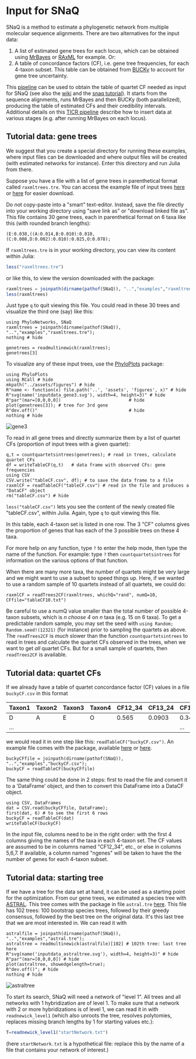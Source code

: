 # Input for SNaQ

SNaQ is a method to estimate a phylogenetic network
from multiple molecular sequence alignments. There are two alternatives for the input data:

1. A list of estimated gene trees for each locus, which can be obtained using
   [MrBayes](http://mrbayes.sourceforge.net) or
   [RAxML](http://sco.h-its.org/exelixis/software.html) for example. Or:
2. A table of concordance factors (CF), i.e. gene tree frequencies, for each
   4-taxon subset. This table can be obtained from
   [BUCKy](http://www.stat.wisc.edu/~ane/bucky/)
   to account for gene tree uncertainty.

This [pipeline](https://github.com/nstenz/TICR) can be used to obtain the table of
quartet CF needed as input for SNaQ
(see also the [wiki](https://github.com/juliaphylo/PhyloNetworks.jl/wiki/TICR:-from-alignments-to-quartet-concordance-factors) and the [snaq tutorial](https://solislemuslab.github.io/snaq-tutorial/)).
It starts from the sequence alignments,
runs MrBayes and then BUCKy (both parallelized), producing the
table of estimated CFs and their credibility intervals.
Additional details on this [TICR pipeline](@ref)
describe how to insert data at various stages (e.g. after running MrBayes on each locus).

## Tutorial data: gene trees

We suggest that you create a special directory for running these examples,
where input files can be downloaded and where output files will be
created (with estimated networks for instance). Enter this directory
and run Julia from there.

Suppose you have a file with a list of gene trees in parenthetical
format called `raxmltrees.tre`.
You can access the example file of input trees
[here](https://github.com/juliaphylo/SNaQ/blob/main/examples/raxmltrees.tre)
or
[here](https://raw.githubusercontent.com/juliaphylo/SNaQ/main/examples/raxmltrees.tre)
for easier download.

Do not copy-paste into a "smart" text-editor. Instead, save the file
directly into your working directory using "save link as" or "download linked file as".
This file contains 30 gene trees, each in parenthetical format on 6 taxa
like this (with rounded branch lengths):

`(E:0.038,((A:0.014,B:0.010):0.010,(C:0.008,D:0.002):0.010):0.025,O:0.078);`

If `raxmltrees.tre` is in your working directory, you can view its content
within Julia:
```julia
less("raxmltrees.tre")
```
or like this, to view the version downloaded with the package:
```julia
raxmltrees = joinpath(dirname(pathof(SNaQ)), "..","examples","raxmltrees.tre")
less(raxmltrees)
```
Just type `q` to quit viewing this file.
You could read in these 30 trees and visualize the third one (say) like this:
```@example qcf
using PhyloNetworks, SNaQ
raxmltrees = joinpath(dirname(pathof(SNaQ)), "..","examples","raxmltrees.tre");
nothing # hide
```
```@repl qcf
genetrees = readmultinewick(raxmltrees);
genetrees[3]
```
To visualize any of these input trees, use the
[PhyloPlots](https://github.com/juliaphylo/PhyloPlots.jl) package:
```@example qcf
using PhyloPlots
using RCall # hide
mkpath("../assets/figures") # hide
R"name <- function(x) file.path('..', 'assets', 'figures', x)" # hide
R"svg(name('inputdata_gene3.svg'), width=4, height=3)" # hide
R"par"(mar=[0,0,0,0])                          # hide
plot(genetrees[3]); # tree for 3rd gene
R"dev.off()"                                   # hide
nothing # hide
```
![gene3](../assets/figures/inputdata_gene3.svg)

To read in all gene trees and directly summarize them by a list
of quartet CFs (proportion of input trees with a given quartet):
```@repl qcf
q,t = countquartetsintrees(genetrees); # read in trees, calculate quartet CFs
df = writeTableCF(q,t)   # data frame with observed CFs: gene frequencies
using CSV
CSV.write("tableCF.csv", df); # to save the data frame to a file
raxmlCF = readTableCF("tableCF.csv") # read in the file and produces a "DataCF" object
rm("tableCF.csv") # hide
```
`less("tableCF.csv")` lets you see the content of the newly created
file "tableCF.csv", within Julia. Again, type `q` to quit viewing this file.

In this table, each 4-taxon set is listed in one row.
The 3 "CF" columns gives the proportion of genes that has
each of the 3 possible trees on these 4 taxa.

For more help on any function, type `?` to enter the help mode,
then type the name of the function. For example: type `?` then `countquartetsintrees`
for information on the various options of that function.

When there are many more taxa, the number of quartets
might be very large and we might want to use a subset to speed things up.
Here, if we wanted to use a random sample of 10 quartets
instead of all quartets, we could do:

`raxmlCF = readTrees2CF(raxmltrees, whichQ="rand", numQ=10, CFfile="tableCF10.txt")`

Be careful to use a numQ value smaller than the total number of possible
4-taxon subsets, which is *n choose 4* on *n* taxa (e.g. 15 on 6 taxa).
To get a predictable random sample, you may set the seed with
`using Random; Random.seed!(12321)`
(for instance) prior to sampling the quartets as above.
The `readTrees2CF` is *much* slower than the function `countquartetsintrees`
to read in trees and calculate the quartet CFs observed in the trees,
when we want to get *all* quartet CFs. But for a small sample of quartets,
then `readTrees2CF` is available.

## Tutorial data: quartet CFs

If we already have a table of quartet concordance factor (CF) values
in a file `buckyCF.csv` in this format

| Taxon1 | Taxon2 | Taxon3 | Taxon4 | CF12_34 | CF13_24 | CF14_23
|:-------|:-------|:-------|:-------|:--------|:--------|:-------
| D      | A| E | O|   0.565 |       0.0903 |       0.3447
| ...    |  |   |  |         |              |       ...

we would read it in one step like this: `readTableCF("buckyCF.csv")`.
An example file comes with the package, available
[here](https://github.com/juliaphylo/SNaQ/blob/main/examples/buckyCF.csv)
or
[here](https://raw.githubusercontent.com/juliaphylo/SNaQ/main/examples/buckyCF.csv).

```@repl qcf
buckyCFfile = joinpath(dirname(pathof(SNaQ)), "..","examples","buckyCF.csv");
buckyCF = readTableCF(buckyCFfile)
```
The same thing could be done in 2 steps:
first to read the file and convert it to a 'DataFrame' object,
and then to convert this DataFrame into a DataCF object.
```@repl qcf
using CSV, DataFrames
dat = CSV.read(buckyCFfile, DataFrame);
first(dat, 6) # to see the first 6 rows
buckyCF = readTableCF(dat)
writeTableCF(buckyCF)
```
In the input file, columns need to be in the right order:
with the first 4 columns giving the names of the taxa in each 4-taxon set.
The CF values are assumed to be in columns named "CF12_34", etc.,
or else in columns 5,6,7.
If available, a column named "ngenes" will be taken to have the
the number of genes for each 4-taxon subset.

## Tutorial data: starting tree

If we have a tree for the data set at hand,
it can be used as a starting point for the optimization.
From our gene trees, we estimated a species tree with
[ASTRAL](https://github.com/smirarab/ASTRAL/blob/master/astral-tutorial.md).
This tree comes with the package in file `astral.tre`
[here](https://github.com/juliaphylo/SNaQ/blob/main/examples/astral.tre).
This file has 102 trees: 100 bootstrap species trees,
followed by their greedy consensus,
followed by the best tree on the original data.
It's this last tree that we are most interested in.
We can read it with
```@example qcf
astralfile = joinpath(dirname(pathof(SNaQ)), "..","examples","astral.tre");
astraltree = readmultinewick(astralfile)[102] # 102th tree: last tree here
R"svg(name('inputdata_astraltree.svg'), width=4, height=3)" # hide
R"par"(mar=[0,0,0,0]) # hide
plot(astraltree, showedgelength=true);
R"dev.off()"; # hide
nothing # hide
```
![astraltree](../assets/figures/inputdata_astraltree.svg)

To start its search, SNaQ will need a network of "level 1".
All trees and all networks with 1 hybridization are of level 1.
To make sure that a network with 2 or more hybridizations is of level 1,
we can read it in with
`readnewick_level1` (which also unroots the tree, resolves polytomies,
replaces missing branch lengths by 1 for starting values etc.):
```julia
T=readnewick_level1("startNetwork.txt")
```
(here `startNetwork.txt` is a hypothetical file: replace this by
the name of a file that contains your network of interest.)
